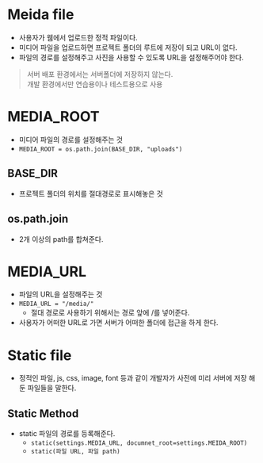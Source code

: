 # Meida file
- 사용자가 웸에서 업로드한 정적 파일이다.
- 미디어 파일을 업로드하면 프로젝트 폴더의 루트에 저장이 되고 URL이 없다.
- 파일의 경로를 설정해주고 사진을 사용할 수 있도록 URL을 설정해주어야 한다.

> 서버 배포 환경에서는 서버폴더에 저장하지 않는다.</br>
> 개발 환경에서만 연습용이나 테스트용으로 사용

# MEDIA_ROOT
- 미디어 파일의 경로를 설정해주는 것
- `MEDIA_ROOT = os.path.join(BASE_DIR, "uploads")`

## BASE_DIR
- 프로젝트 폴더의 위치를 절대경로로 표시해놓은 것

## os.path.join
- 2개 이상의 path를 합쳐준다.

# MEDIA_URL
- 파일의 URL을 설정해주는 것
- `MEDIA_URL = "/media/"`
  - 절대 경로로 사용하기 위해서는 경로 앞에 /를 넣어준다.
- 사용자가 어떠한 URL로 가면 서버가 어떠한 폴더에 접근을 하게 한다.

# Static file
- 정적인 파일, js, css, image, font 등과 같이 개발자가 사전에 미리 서버에 저장 해둔 파일들을 말한다.

## Static Method
- static 파일의 경로를 등록해준다.
  - `static(settings.MEDIA_URL, documnet_root=settings.MEIDA_ROOT)`
  - `static(파일 URL, 파일 path)`